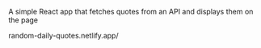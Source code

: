 A simple React app that fetches quotes from an API and displays them on the page

random-daily-quotes.netlify.app/
